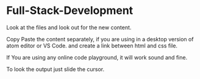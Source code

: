 # Full-Stack-Development
Look at the files and look out for the new content.



Copy Paste the content separately, if you are using in a desktop version of atom editor or VS Code.
and create a link between html and css file.

If You are using any online code playground, it will work sound and fine.

To look the output just slide the cursor.
